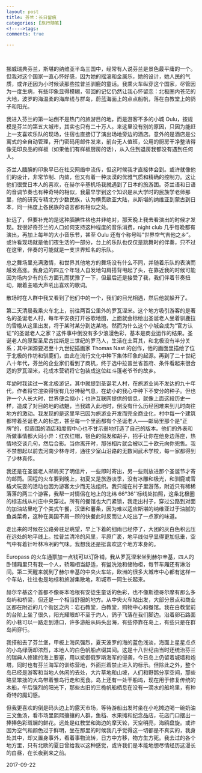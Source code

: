 ```yaml
---
layout: post
title: 芬兰：长日留痕
categories: [旅行随笔]
<!---->tags:
comments: true

---
```

<br>


挪威瑞典芬兰，斯堪的纳维亚半岛三国中，经常有人说芬兰是景色最平庸的一个。但我对这个国家一直心怀好感，因为她的摇滚和金属乐，她的设计，她人民的气质，或许还因为小时候读那些拉普兰驯鹿的童话。我乘火车纵穿这个国家，尽管因为一度生病，有些印象显得模糊，带回的记忆仍然让我心怀留恋：北极圈内苍茫的大地，波罗的海温柔的海岸线与群岛，蔚蓝海面上的点点船帆，落在白教堂上的鸽子和阳光。

我进入芬兰的第一站倒不是热门的旅游目的地，而是游客不多的小城 Oulu，按规模是芬兰的第五大城市，其实也只有二十万人。来这里没有别的原因，只因为能赶上一支喜欢乐队的现场，住宿也直接订了演出场地旁边的酒店。意外的是酒店是公寓式的全自动管理，开门密码用邮件发来，前台无人值班，公用的厨房干净整洁得像无印良品的样板（如果他们有样板厨房的话），从入住到退房我都没有遇到任何人。

芬兰人腼腆的印象早已在社交网络中流传，但这时候我才直接体会到。或许就像他们的设计，非常节制、内敛，但又有着一种淡漠的优雅气质和精确的控制力。这让他们很受日本人的喜欢，在赫尔辛基机场我就遇到了日本的旅游团。芬兰语和日语的音调节奏也有种奇特的相似，我最早学到这个知识是从大学时的民族学老师那里，他的研究专精北方少数民族，认为横贯欧亚大陆，从斯堪的纳维亚到蒙古到日本，同一纬度上各民族的语言都有相似之处。

扯远了，但要补充的是这种腼腆性格也并非绝对，那天晚上我去看演出的时候才发现。我很好奇芬兰的人口如何支持这种程度的音乐消费，night club 几乎每晚都有演出，再加上每年的大小音乐节，甚至 Oulu 还有个称号叫“世界空气吉他之乡”。或许看现场就是他们夜生活的一部分，台上的乐队也仅仅是跳舞时的伴奏，只不过在这里，伴奏的可能就是一支世界知名的乐队。

总之舞场里充满激情，和世界其他地方的舞场没有什么不同，并随着乐队的表演而越发高涨。我身边的四五个年轻人自发地勾肩搭背甩起了头，在靠近我的时候可能因为场内少有的东方面孔而犹豫了一下，但最后还是接受了我，我们伴着节奏扭动，跟着主唱大声吼出喜欢的歌词。

散场时在人群中我又看到了他们中的一个，我们的目光相遇，然后他就躲开了。

第二天清晨我乘火车北上，前往两百公里外的罗瓦涅米。这个地方吸引游客的是著名的圣诞老人村，每年平安夜打开谷歌地图，上面就会标绘出圣诞老人坐着驯鹿拉的雪橇从这里出发，将于某时某分到达某地。然而为什么这个小城会成为“官方认证”的圣诞老人之家？这件事中倒没有多少浪漫色彩，基本是商业运作的结果。圣诞老人的原型圣尼古拉斯是三世纪的罗马人，生活在土耳其，和北极没有半分关系；其中渊源要迟至十九世纪插画家 Thomas Nast 的创作，他的画面里描绘了位于北极的作坊和驯鹿们，由此在流行文化中种下集体印象的起源。再到了二十世纪八十年代，芬兰的企业家们看到了商机，终于选中拉普兰省首府、条件看起来很合适的罗瓦涅米，花成本营销将它包装成这位红斗篷老爷爷的故乡。

年幼时我读过一套北极游记，其中就提到圣诞老人村，在旅游业尚不发达的九十年代，作者将它渲染得很有几分神秘气息，在幼小的我心中种下不安分的种子。但也许一个人长大时，世界便会缩小；也许互联网提供的信息，就像上面这段历史一样，造成了对目的地的祛魅，当我踏入此地时，倒没有什么历经困难来到儿时向往地方的激动。我发现的是这里早已因为旅游业开发而完全商业化，村中每一个建筑都带着圣诞老人的标志，甚至每一个里面都有个圣诞老人——邮局里那个是“正牌”的，但周围的酒店和度假中心也不甘示弱地打造了自己的版本。他们的外表和所做事情都大同小异：红衣红帽，银色的假发和胡子，招手让你在他身边落座，热情地交谈几句，然后合影。当你离开时，那张相片就会被以二十欧元向你兜售。我不禁想起以前去河南少林寺时，通往少室山沿路的无数间武术学校，每一家都得到了少林真传。

我还是在圣诞老人邮局买了明信片，一些即时寄出，另一些则放进那个圣诞节才寄的邮筒。回程的火车要到晚上，初夏又是旅游淡季，没有冰雕和极光，和驯鹿或雪橇犬玩耍的活动也因为游客太少而无法组织。我只能在村子里游荡，附近只有稀稀落落的两三个游客，我帮一对情侣在地上的北纬 66°36''标线处拍照，这条北极圈的标志线从村庄中央穿过。所有的餐馆也大门紧锁，我走出村子，穿过公路到对面的加油站里吃了个美式午餐，汉堡和薯条，因为难以适应斯堪的纳维亚过于油腻的鱼类菜肴，这种在美国不屑一顾的快餐此时反而让人吃出了一点家的味道。

走出来的时候在公路旁驻足眺望，早上下着的细雨已经停了，大团的灰白色积云压在远处的地平线上。拉普兰清冷的风里，平原广袤，地平线似乎显得更加低垂，空气中有着针叶林冷冽的气味。我想我还是挺喜欢这个地方本身的。

Europass 的火车通票加一点钱可以订卧铺，我从罗瓦涅米坐到赫尔辛基，四人的卧铺厢里只有我一个人，轿厢相当舒适，有盥洗池和储物柜，每节车厢还有淋浴间。第二天醒来就到了赫尔辛基的中央火车站，欧洲的很多大城市中心都有这样一个车站，往往也是地标和旅游集散地，和城市一同生长起来。

赫尔辛基这个首都不像哥本哈根有安徒生童话的色彩，也不像斯德哥尔摩有那么多岛屿和桥梁，但还是一个相当舒服的地方。从中央火车站出发，大部分景点和商业区都在附近的几个街区之内：岩石教堂，白教堂，购物中心和餐馆。我在白教堂前的台阶上坐了很久，阳光耀眼却不至于灼人，鸽子飞落在我们脚边。沿着卵石路面的小巷可以一路走到港口，许多游船从码头出海，有些停靠在岛上，有些只是在群岛间穿行。

我搭船去了芬兰堡，甲板上海风强烈，夏天波罗的海的蓝色浅淡，海面上星星点点的小岛绿荫却浓烈，本地人的白色帆船点缀其间。这是十八世纪由当时还统治芬兰的瑞典人修建的海上要塞，用以抵御俄罗斯海军的侵袭，今日岛上仍留着城墙和炮塔，同时也有芬兰海军的训练营地，外面拦着禁止进入的标示。但除此之外，整个岛已经是游客和当地人休闲的去处，大片草地和山坡，人们和野鹅分享空间，那些略显笨拙的大鸟带着雏鸟行走和觅食。岛上还有一处干船坞，现在用于修复传统的木船，午后强烈的阳光下，那些古旧的三桅帆船栖息在没有一滴水的船坞里，有种奇特的魔幻感。

但我更喜欢的倒是码头边上的露天市场，等待游船出发时坐在小吃摊边喝一碗奶油三文鱼汤，看市场里熙熙攘攘的人群，鱼档、水果摊和纪念品店，花店门口摆出一捧捧色彩斑斓的鲜花。远处是红教堂和海边的摩天轮，天空明亮，海鸥盘旋。或许因为空气和颜色过于鲜明，坐在那里的时候我几乎觉得这一切都是不真实的，我身处其中，却又置身事外，看着事物流转，日方中方移，物方生方死。我去过的各个地方里，只有北欧的夏日曾给我以这种感觉，或许我们是本能地想尽情经历这漫长的白昼，在长夜到来之前。


2017-09-22







